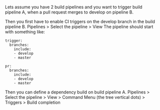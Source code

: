 Lets assume you have 2 build pipelines and you want to trigger build pipeline A, when a pull request merges to develop on pipeline B.

Then you first have to enable CI triggers on the develop branch in the build pipeline B.
Pipelines > Select the pipeline > View
The pipeline should start with something like:

```
trigger:
  branches:
    include:
    - develop
    - master

pr:
  branches:
    include:
    - develop
    - master
```

Then you can define a dependency build on build pipeline A.
Pipelines > Select the pipeline > View > Command Menu (the tree vertical dots) > Triggers > Build completion
